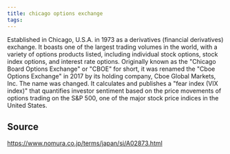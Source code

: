 ```yaml
---
title: chicago options exchange
tags: 
---
```


Established in Chicago, U.S.A. in 1973 as a derivatives (financial derivatives) exchange. It boasts one of the largest trading volumes in the world, with a variety of options products listed, including individual stock options, stock index options, and interest rate options. Originally known as the "Chicago Board Options Exchange" or "CBOE" for short, it was renamed the "Cboe Options Exchange" in 2017 by its holding company, Cboe Global Markets, Inc. The name was changed. It calculates and publishes a "fear index (VIX index)" that quantifies investor sentiment based on the price movements of options trading on the S&P 500, one of the major stock price indices in the United States.

## Source
https://www.nomura.co.jp/terms/japan/si/A02873.html
